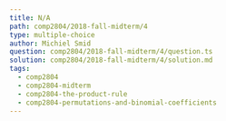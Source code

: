 ```yaml
---
title: N/A
path: comp2804/2018-fall-midterm/4
type: multiple-choice
author: Michiel Smid
question: comp2804/2018-fall-midterm/4/question.ts
solution: comp2804/2018-fall-midterm/4/solution.md
tags:
  - comp2804
  - comp2804-midterm
  - comp2804-the-product-rule
  - comp2804-permutations-and-binomial-coefficients
---
```

